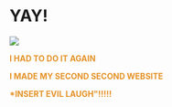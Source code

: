 
  <html lang="en">
       <head>
           <meta charset="utf-8">
           <title>Welcome, Berenice Avalos's website, CSP2</title>
       </head>
       <body>
           <h1>
               YAY!
          </h1>
          <img class="irc_mi" src="https://img00.deviantart.net/5f05/i/2011/167/d/4/steampunk_art_by_juliemathers-d3j2lh2.jpg">
      </body> 
  </html>

<html>
<body background="https://images.alphacoders.com/217/thumb-1920-217481.jpg">
</body>
</html>

<html>
<body>

<p><strong><font color="#E59227">I HAD TO DO IT AGAIN</strong></p>
   </p> <strong>I MADE MY SECOND SECOND WEBSITE</strong><p></p>
        <strong> *INSERT EVIL LAUGH"!!!!!</strong>

</body>
</html>
